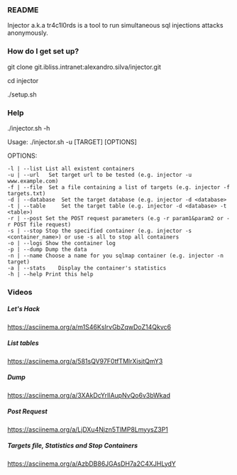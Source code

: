 ### README ####

Injector a.k.a tr4c1l0rds is a tool to run simultaneous sql injections attacks anonymously.

### How do I get set up? ###

git clone git.ibliss.intranet:alexandro.silva/injector.git

cd injector

./setup.sh

### Help ###

./injector.sh -h

Usage: ./injector.sh -u [TARGET] [OPTIONS]

OPTIONS:

	-l | --list	List all existent containers
	-u | --url	 Set target url to be tested (e.g. injector -u www.example.com)
	-f | --file	 Set a file containing a list of targets (e.g. injector -f targets.txt)
	-d | --database	 Set the target database (e.g. injector -d <database> 
	-t | --table	 Set the target table (e.g. injector -d <database> -t <table>)
	-r | --post	Set the POST request parameters (e.g -r param1&param2 or -r POST file request)
	-s | --stop	Stop the specified container (e.g. injector -s <container_name>) or use -s all to stop all containers
	-o | --logs	Show the container log
	-p | --dump	Dump the data
	-n | --name	Choose a name for you sqlmap container (e.g. injector -n target)
	-a | --stats	Display the container's statistics
	-h | --help	Print this help


### Videos ###


##### Let's Hack #####

https://asciinema.org/a/m1S46KsIrvGbZqwDoZ14Qkvc6

##### List tables #####

https://asciinema.org/a/581sQV97F0tfTMlrXisjtQmY3

##### Dump #####

https://asciinema.org/a/3XAkDcYrIlAupNvQo6v3bWkad

##### Post Request #####

https://asciinema.org/a/LjDXu4Njzn5TlMP8LmyysZ3P1

##### Targets file, Statistics and Stop Containers #####

https://asciinema.org/a/AzbDB86JGAsDH7a2C4XJHLydY
